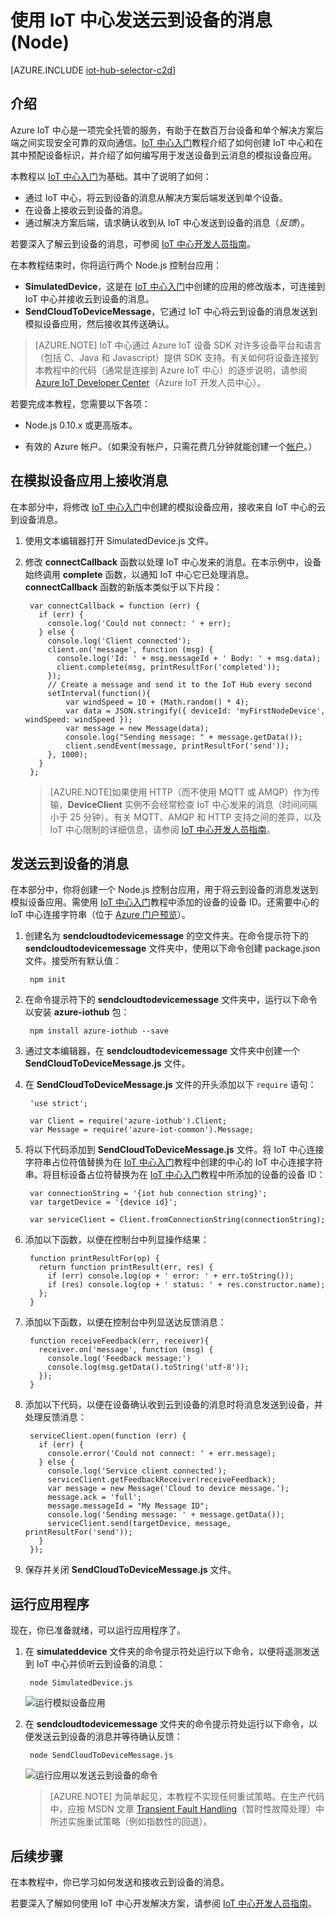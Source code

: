 <properties
    pageTitle="Azure IoT 中心的云到设备的消息 (Node) | Azure"
    description="如何使用 Azure IoT SDK for Node.js 将云到设备的消息从 Azure IoT 中心发送到设备。修改模拟设备应用以接收云到设备消息，并修改后端应用以发送云到设备消息。"
    services="iot-hub"
    documentationcenter="nodejs"
    author="dominicbetts"
    manager="timlt"
    editor="" />
<tags
    ms.assetid="3ca8a78f-ade2-46e8-8a49-d5d599cdf1f1"
    ms.service="iot-hub"
    ms.devlang="javascript"
    ms.topic="article"
    ms.tgt_pltfrm="na"
    ms.workload="na"
    ms.date="12/15/2016"
    wacn.date="01/13/2017"
    ms.author="dobett" />  


# 使用 IoT 中心发送云到设备的消息 \(Node\)

[AZURE.INCLUDE [iot-hub-selector-c2d](../../includes/iot-hub-selector-c2d.md)]

## 介绍
Azure IoT 中心是一项完全托管的服务，有助于在数百万台设备和单个解决方案后端之间实现安全可靠的双向通信。[IoT 中心入门]教程介绍了如何创建 IoT 中心和在其中预配设备标识，并介绍了如何编写用于发送设备到云消息的模拟设备应用。

本教程以 [IoT 中心入门]为基础。其中了说明了如何：

* 通过 IoT 中心，将云到设备的消息从解决方案后端发送到单个设备。
* 在设备上接收云到设备的消息。
* 通过解决方案后端，请求确认收到从 IoT 中心发送到设备的消息（*反馈*）。

若要深入了解云到设备的消息，可参阅 [IoT 中心开发人员指南][IoT Hub developer guide - C2D]。

在本教程结束时，你将运行两个 Node.js 控制台应用：

* **SimulatedDevice**，这是在 [IoT 中心入门]中创建的应用的修改版本，可连接到 IoT 中心并接收云到设备的消息。
* **SendCloudToDeviceMessage**，它通过 IoT 中心将云到设备的消息发送到模拟设备应用，然后接收其传送确认。

> [AZURE.NOTE] IoT 中心通过 Azure IoT 设备 SDK 对许多设备平台和语言（包括 C、Java 和 Javascript）提供 SDK 支持。有关如何将设备连接到本教程中的代码（通常是连接到 Azure IoT 中心）的逐步说明，请参阅 [Azure IoT Developer Center]（Azure IoT 开发人员中心）。

若要完成本教程，您需要以下各项：

+ Node.js 0.10.x 或更高版本。

+ 有效的 Azure 帐户。（如果没有帐户，只需花费几分钟就能创建一个[帐户][lnk-free-trial]。）

## 在模拟设备应用上接收消息
在本部分中，将修改 [IoT 中心入门]中创建的模拟设备应用，接收来自 IoT 中心的云到设备消息。

1. 使用文本编辑器打开 SimulatedDevice.js 文件。
2. 修改 **connectCallback** 函数以处理 IoT 中心发来的消息。在本示例中，设备始终调用 **complete** 函数，以通知 IoT 中心它已处理消息。**connectCallback** 函数的新版本类似于以下片段：
   
    
        var connectCallback = function (err) {
          if (err) {
            console.log('Could not connect: ' + err);
          } else {
            console.log('Client connected');
            client.on('message', function (msg) {
              console.log('Id: ' + msg.messageId + ' Body: ' + msg.data);
              client.complete(msg, printResultFor('completed'));
            });
            // Create a message and send it to the IoT Hub every second
            setInterval(function(){
                var windSpeed = 10 + (Math.random() * 4);
                var data = JSON.stringify({ deviceId: 'myFirstNodeDevice', windSpeed: windSpeed });
                var message = new Message(data);
                console.log("Sending message: " + message.getData());
                client.sendEvent(message, printResultFor('send'));
            }, 1000);
          }
        };
    

   > [AZURE.NOTE]如果使用 HTTP（而不使用 MQTT 或 AMQP）作为传输，**DeviceClient** 实例不会经常检查 IoT 中心发来的消息（时间间隔小于 25 分钟）。有关 MQTT、AMQP 和 HTTP 支持之间的差异，以及 IoT 中心限制的详细信息，请参阅 [IoT 中心开发人员指南][IoT Hub Developer Guide - C2D]。

## 发送云到设备的消息
在本部分中，你将创建一个 Node.js 控制台应用，用于将云到设备的消息发送到模拟设备应用。需使用 [IoT 中心入门]教程中添加的设备的设备 ID。还需要中心的 IoT 中心连接字符串（位于 [Azure 门户预览]）。

1. 创建名为 **sendcloudtodevicemessage** 的空文件夹。在命令提示符下的 **sendcloudtodevicemessage** 文件夹中，使用以下命令创建 package.json 文件。接受所有默认值：
   
    
        npm init
    
2. 在命令提示符下的 **sendcloudtodevicemessage** 文件夹中，运行以下命令以安装 **azure-iothub** 包：
   
    
        npm install azure-iothub --save
    
3. 通过文本编辑器，在 **sendcloudtodevicemessage** 文件夹中创建一个 **SendCloudToDeviceMessage.js** 文件。
4. 在 **SendCloudToDeviceMessage.js** 文件的开头添加以下 `require` 语句：
   
    
        'use strict';
       
        var Client = require('azure-iothub').Client;
        var Message = require('azure-iot-common').Message;
    
5. 将以下代码添加到 **SendCloudToDeviceMessage.js** 文件。将 IoT 中心连接字符串占位符值替换为在 [IoT 中心入门]教程中创建的中心的 IoT 中心连接字符串。将目标设备占位符替换为在 [IoT 中心入门]教程中所添加的设备的设备 ID：
   
    
        var connectionString = '{iot hub connection string}';
        var targetDevice = '{device id}';
       
        var serviceClient = Client.fromConnectionString(connectionString);
    
6. 添加以下函数，以便在控制台中列显操作结果：
   
    
        function printResultFor(op) {
          return function printResult(err, res) {
            if (err) console.log(op + ' error: ' + err.toString());
            if (res) console.log(op + ' status: ' + res.constructor.name);
          };
        }
    
7. 添加以下函数，以便在控制台中列显送达反馈消息：
   
    
        function receiveFeedback(err, receiver){
          receiver.on('message', function (msg) {
            console.log('Feedback message:')
            console.log(msg.getData().toString('utf-8'));
          });
        }
    
8. 添加以下代码，以便在设备确认收到云到设备的消息时将消息发送到设备，并处理反馈消息：
   
    
        serviceClient.open(function (err) {
          if (err) {
            console.error('Could not connect: ' + err.message);
          } else {
            console.log('Service client connected');
            serviceClient.getFeedbackReceiver(receiveFeedback);
            var message = new Message('Cloud to device message.');
            message.ack = 'full';
            message.messageId = "My Message ID";
            console.log('Sending message: ' + message.getData());
            serviceClient.send(targetDevice, message, printResultFor('send'));
          }
        });
    
9. 保存并关闭 **SendCloudToDeviceMessage.js** 文件。

## 运行应用程序
现在，你已准备就绪，可以运行应用程序了。

1. 在 **simulateddevice** 文件夹的命令提示符处运行以下命令，以便将遥测发送到 IoT 中心并侦听云到设备的消息：
   
    
        node SimulatedDevice.js 
    
   
    ![运行模拟设备应用][img-simulated-device]  

2. 在 **sendcloudtodevicemessage** 文件夹的命令提示符处运行以下命令，以便发送云到设备的消息并等待确认反馈：
   
    
        node SendCloudToDeviceMessage.js 
    
   
    ![运行应用以发送云到设备的命令][img-send-command]  

   
    > [AZURE.NOTE] 为简单起见，本教程不实现任何重试策略。在生产代码中，应按 MSDN 文章 [Transient Fault Handling]（暂时性故障处理）中所述实施重试策略（例如指数性的回退）。

## 后续步骤
在本教程中，你已学习如何发送和接收云到设备的消息。

<!-- To see examples of complete end-to-end solutions that use IoT Hub, see [Azure IoT Suite]. -->


若要深入了解如何使用 IoT 中心开发解决方案，请参阅 [IoT 中心开发人员指南]。

<!-- Images -->
[img-simulated-device]: ./media/iot-hub-node-node-c2d/receivec2d.png
[img-send-command]: ./media/iot-hub-node-node-c2d/sendc2d.png

<!-- Links -->


[IoT 中心入门]: /documentation/articles/iot-hub-node-node-getstarted/
[IoT Hub Developer Guide - C2D]: /documentation/articles/iot-hub-devguide-messaging/
[IoT 中心开发人员指南]: /documentation/articles/iot-hub-devguide/
[Azure IoT Developer Center]: /develop/iot/
[lnk-free-trial]: /pricing/1rmb-trial/
[lnk-dev-setup]: https://github.com/Azure/azure-iot-sdks/blob/master/doc/get_started/node-devbox-setup.md
[Transient Fault Handling]: https://msdn.microsoft.com/zh-cn/library/hh680901(v=pandp.50).aspx
[Azure 门户预览]: https://portal.azure.cn
[Azure IoT Suite]: /documentation/services/iot-suite/

<!---HONumber=Mooncake_0109_2017-->
<!--Update_Description:update wording-->